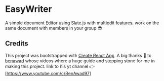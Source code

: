 # EasyWriter

A simple document Editor using Slate.js with multiedit features.
work on the same document with members in your group 😎

## Credits

This project was bootstrapped with [Create React App](https://github.com/facebook/create-react-app).
A big thanks 🙌 to [benawad](https://github.com/benawad) whose videos where a huge guide and stepping stone for me in making this project. link to his yt channel 👉 [https://www.youtube.com/c/BenAwad97]
